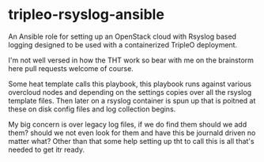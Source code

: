 # tripleo-rsyslog-ansible
An Ansible role for setting up an OpenStack cloud with Rsyslog based logging
designed to be used with a containerized TripleO deployment.

I'm not well versed in how the THT work so bear with me on the brainstorm here
pull requests welcome of course.

Some heat template calls this playbook, this playbook runs against various overcloud
nodes and depending on the settings copies over all the rsyslog template files. Then
later on a rsyslog container is spun up that is poitned at these on disk config files
and log collection begins.

My big concern is over legacy log files, if we do find them should we add them? should
we not even look for them and have this be journald driven no matter what? Other than
that some help setting up tht to call this is all that's needed to get itr ready.
